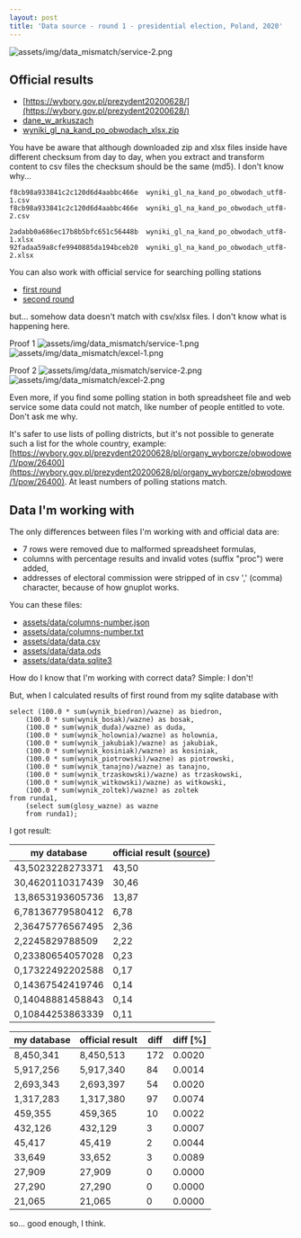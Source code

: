 ```yaml
---
layout: post
title: 'Data source - round 1 - presidential election, Poland, 2020'
---
```

![assets/img/data_mismatch/service-2.png]({{site.baseurl}}/assets/img/data_mismatch/service-2.png)
<!--more-->

## Official results

* [https://wybory.gov.pl/prezydent20200628/](https://wybory.gov.pl/prezydent20200628/)
* [dane_w_arkuszach](https://wybory.gov.pl/prezydent20200628/pl/dane_w_arkuszach)
* [wyniki_gl_na_kand_po_obwodach_xlsx.zip](https://wybory.gov.pl/prezydent20200628/data/1/csv/wyniki_gl_na_kand_po_obwodach_xlsx.zip)


You have be aware that although downloaded zip  and xlsx files inside have different checksum from day to day, when you extract and transform content to csv files the checksum should be the same (md5).
I don't know why... 

```
f8cb98a933841c2c120d6d4aabbc466e  wyniki_gl_na_kand_po_obwodach_utf8-1.csv
f8cb98a933841c2c120d6d4aabbc466e  wyniki_gl_na_kand_po_obwodach_utf8-2.csv

2adabb0a686ec17b8b5bfc651c56448b  wyniki_gl_na_kand_po_obwodach_utf8-1.xlsx
92fadaa59a8cfe9940885da194bceb20  wyniki_gl_na_kand_po_obwodach_utf8-2.xlsx
```

You can also work with official service for searching polling stations
* [first round](https://wybory.gov.pl/prezydent20200628/pl/organy_wyborcze/obwodowe/1/pl)
* [second round](https://wybory.gov.pl/prezydent20200628/pl/organy_wyborcze/obwodowe/2/pl)

but... somehow data doesn't match with csv/xlsx files. I don't know what is happening here.

Proof 1
![assets/img/data_mismatch/service-1.png]({{site.baseurl}}/assets/img/data_mismatch/service-1.png)
![assets/img/data_mismatch/excel-1.png]({{site.baseurl}}/assets/img/data_mismatch/excel-1.png)

Proof 2
![assets/img/data_mismatch/service-2.png]({{site.baseurl}}/assets/img/data_mismatch/service-2.png)
![assets/img/data_mismatch/excel-2.png]({{site.baseurl}}/assets/img/data_mismatch/excel-2.png)

Even more, if you find some polling station in both spreadsheet file and web service some data could not match, like number of people entitled to vote. Don't ask me why.

It's safer to use lists of polling districts, but it's not possible to generate such a list for the whole country, example: [https://wybory.gov.pl/prezydent20200628/pl/organy_wyborcze/obwodowe/1/pow/26400](https://wybory.gov.pl/prezydent20200628/pl/organy_wyborcze/obwodowe/1/pow/26400). At least numbers of polling stations match.

## Data I'm working with

The only differences between files I'm working with and official data are:
* 7 rows were removed due to malformed spreadsheet formulas,
* columns with percentage results and invalid votes (suffix "proc") were added,
* addresses of electoral commission were stripped of in csv ',' (comma) character, because of how gnuplot works.

You can these files:
* [assets/data/columns-number.json]({{site.baseurl}}/assets/data/columns-number.json)
* [assets/data/columns-number.txt]({{site.baseurl}}/assets/data/columns-number.txt)
* [assets/data/data.csv]({{site.baseurl}}/assets/data/data.csv)
* [assets/data/data.ods]({{site.baseurl}}/assets/data/data.ods)
* [assets/data/data.sqlite3]({{site.baseurl}}/assets/data/data.sqlite3)

How do I know that I'm working with correct data? Simple: I don't!

But, when I calculated results of first round from my sqlite database with
```
select (100.0 * sum(wynik_biedron)/wazne) as biedron,
    (100.0 * sum(wynik_bosak)/wazne) as bosak,
    (100.0 * sum(wynik_duda)/wazne) as duda,
    (100.0 * sum(wynik_holownia)/wazne) as holownia,
    (100.0 * sum(wynik_jakubiak)/wazne) as jakubiak,
    (100.0 * sum(wynik_kosiniak)/wazne) as kosiniak,
    (100.0 * sum(wynik_piotrowski)/wazne) as piotrowski,
    (100.0 * sum(wynik_tanajno)/wazne) as tanajno,
    (100.0 * sum(wynik_trzaskowski)/wazne) as trzaskowski,
    (100.0 * sum(wynik_witkowski)/wazne) as witkowski,
    (100.0 * sum(wynik_zoltek)/wazne) as zoltek
from runda1,
    (select sum(glosy_wazne) as wazne
    from runda1);
```
I got result:


|my database    |official result ([source](https://wybory.gov.pl/prezydent20200628/))|
|---------------|---------------|
|43,5023228273371|43,50          |
|30,4620110317439|30,46          |
|13,8653193605736|13,87          |
|6,78136779580412|6,78           |
|2,36475776567495|2,36           |
|2,2245829788509|2,22           |
|0,23380654057028|0,23           |
|0,17322492202588|0,17           |
|0,14367542419746|0,14           |
|0,14048881458843|0,14           |
|0,10844253863339|0,11           |


|my database    |official result|diff|diff [%]|
|---------------|---------------|----|--------|
|8,450,341   |8,450,513   |172 |0.0020  |
|5,917,256   |5,917,340   |84  |0.0014  |
|2,693,343   |2,693,397   |54  |0.0020  |
|1,317,283   |1,317,380   |97  |0.0074  |
|459,355     |459,365     |10  |0.0022  |
|432,126     |432,129     |3   |0.0007  |
|45,417      |45,419      |2   |0.0044  |
|33,649      |33,652      |3   |0.0089  |
|27,909      |27,909      |0   |0.0000  |
|27,290      |27,290      |0   |0.0000  |
|21,065      |21,065      |0   |0.0000  |

so... good enough, I think.